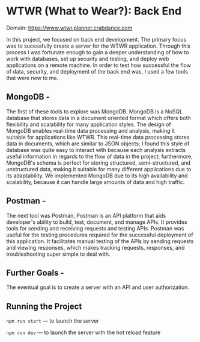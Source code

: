 # WTWR (What to Wear?): Back End

Domain: https://www.wtwr.planner.crabdance.com

In this project, we focused on back end development. The primary focus was to sucessfully create a server for the WTWR application. Through this process I was fortunate enough to gain a deeper understanding of how to work with databases, set up security and testing, and deploy web applications on a remote machine. In order to test how successful the flow of data, security, and deployment of the back end was, I used a few tools that were new to me.

## MongoDB -

The first of these tools to explore was MongoDB. MongoDB is a NoSQL database that stores data in a document oriented format which offers both flexibility and scalability for many application styles. The design of MongoDB enables real-time data processing and analysis, making it suitable for applications like WTWR. This real-time data processing stores data in documents, which are similar to JSON objects; I found this style of database was quite easy to interact with because each analysis extracts useful information in regards to the flow of data in the project; furthermore, MongoDB's schema is perfect for storing structured, semi-structured, and unstructured data, making it suitable for many different applications due to its adaptability. We implemented MongoDB due to its high availability and scalability, because it can handle large amounts of data and high traffic.

## Postman -

The next tool was Postman, Postman is an API platform that aids developer's ability to build, test, document, and manage APIs. It provides tools for sending and receiving requests and testing APIs. Postman was useful for the testing procedures required for the successful deployment of this application. It facilitates manual testing of the APIs by sending requests and viewing responses, which makes tracking requests, responses, and troubleshooting super simple to deal with.

## Further Goals -

The eventual goal is to create a server with an API and user authorization.

## Running the Project

`npm run start` — to launch the server

`npm run dev` — to launch the server with the hot reload feature
